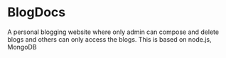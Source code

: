 # BlogDocs
A personal blogging website where only admin can compose and delete blogs and others can only access the blogs. This is based on node.js, MongoDB 

